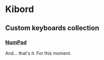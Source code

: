 # Kibord

## Custom keyboards collection
### [NumPad](./NumPad)

And... that's it. For this moment.
